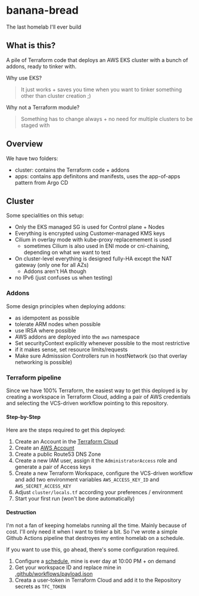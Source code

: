 # banana-bread

The last homelab I'll ever build

## What is this?

A pile of Terraform code that deploys an AWS EKS cluster with a bunch of addons, ready to tinker with.

Why use EKS?
> It just works + saves you time when you want to tinker something other than cluster creation ;)

Why not a Terraform module?
> Something has to change always + no need for multiple clusters to be staged with

## Overview

We have two folders:
- cluster: contains the Terraform code + addons
- apps: contains app definitons and manifests, uses the app-of-apps pattern from Argo CD

## Cluster

Some specialities on this setup:

- Only the EKS managed SG is used for Control plane + Nodes
- Everything is encrypted using Customer-managed KMS keys
- Cilium in overlay mode with kube-proxy replacemement is used 
  - sometimes Cilium is also used in ENI mode or cni-chaining, depending on what we want to test
- On cluster-level everything is designed fully-HA except the NAT gateway (only one for all AZs)
  - Addons aren't HA though
- no IPv6 (just confuses us when testing)

### Addons

Some design principles when deploying addons:
- as idempotent as possible
- tolerate ARM nodes when possible
- use IRSA where possible
- AWS addons are deployed into the `aws` namespace
- Set securityContext explicitly whenever possible to the most restrictive
- if it makes sense, set resource limits/requests
- Make sure Admisssion Controllers run in hostNetwork (so that overlay networking is possible)

### Terraform pipeline

Since we have 100% Terraform, the easiest way to get this deployed is by creating a workspace in Terraform Cloud, adding a pair of AWS credentials and selecting the VCS-driven workflow pointing to this repository.

#### Step-by-Step

Here are the steps required to get this deployed:

1. Create an Account in the [Terraform Cloud](https://app.terraform.io)
2. Create an [AWS Account](https://aws.amazon.com)
3. Create a public Route53 DNS Zone 
4. Create a new IAM user, assign it the `AdministratorAccess` role and generate a pair of Access keys
5. Create a new Terraform Workspace, configure the VCS-driven workflow and add two environment variables `AWS_ACCESS_KEY_ID` and `AWS_SECRET_ACCESS_KEY`
6. Adjust `cluster/locals.tf` according your preferences / environment
6. Start your first run (won't be done automatically)

#### Destruction

I'm not a fan of keeping homelabs running all the time. Mainly because of cost. I'll only need it when I want to tinker a bit. So I've wrote a simple Github Actions pipeline that destroyes my entire homelab on a schedule.

If you want to use this, go ahead, there's some configuration required.

1. Configure a [schedule](./.github/workflows/destroy.yml), mine is ever day at 10:00 PM + on demand
2. Get your workspace ID and replace mine in [.github/workflows/payload.json](./.github/workflows/payload.json)
3. Creata a user-token in Terraform Cloud and add it to the Repository secrets as `TFC_TOKEN`